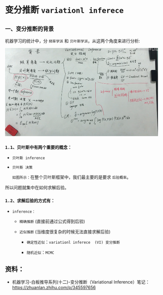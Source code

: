 # 变分推断 `variationl inferece `

## `一、变分推断的背景`

机器学习的统计中，分 `频率学派` 和 `贝叶斯学派`，从这两个角度来进行分析:

<div align=center><img src="./static/background.jpg"/></div>

### `1.1、贝叶斯中有两个重要的概念：`

* `贝叶斯 inference `

* `贝叶斯 决策 `


    `如图所示：`在整个贝叶斯框架中，我们最主要的是要求 `后验概率`。

所以问题就集中在如何求解后验。

### `1.2、求解后验的方式有：`

* `inference：`

    * `精确推断` (直接前通过公式得到后验)

    * `近似推断` (当维度很复杂的时候无法直接求解后验)

        * `确定性近似`：`variationl inferece  (VI) 变分推断 `

        * `随机近似`：`MCMC` 


## 资料：



* 机器学习-白板推导系列(十二)-变分推断（Variational Inference）笔记：https://zhuanlan.zhihu.com/p/345597656






















